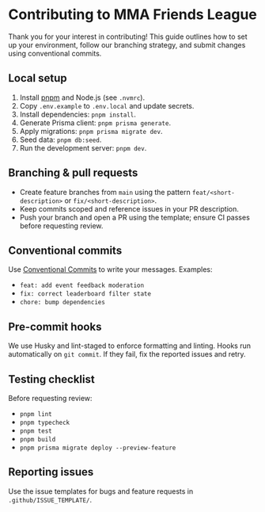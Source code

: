 # Contributing to MMA Friends League

Thank you for your interest in contributing! This guide outlines how to set up your environment, follow our branching strategy, and submit changes using conventional commits.

## Local setup
1. Install [pnpm](https://pnpm.io/) and Node.js (see `.nvmrc`).
2. Copy `.env.example` to `.env.local` and update secrets.
3. Install dependencies: `pnpm install`.
4. Generate Prisma client: `pnpm prisma generate`.
5. Apply migrations: `pnpm prisma migrate dev`.
6. Seed data: `pnpm db:seed`.
7. Run the development server: `pnpm dev`.

## Branching & pull requests
- Create feature branches from `main` using the pattern `feat/<short-description>` or `fix/<short-description>`.
- Keep commits scoped and reference issues in your PR description.
- Push your branch and open a PR using the template; ensure CI passes before requesting review.

## Conventional commits
Use [Conventional Commits](https://www.conventionalcommits.org/) to write your messages. Examples:
- `feat: add event feedback moderation`
- `fix: correct leaderboard filter state`
- `chore: bump dependencies`

## Pre-commit hooks
We use Husky and lint-staged to enforce formatting and linting. Hooks run automatically on `git commit`. If they fail, fix the reported issues and retry.

## Testing checklist
Before requesting review:
- `pnpm lint`
- `pnpm typecheck`
- `pnpm test`
- `pnpm build`
- `pnpm prisma migrate deploy --preview-feature`

## Reporting issues
Use the issue templates for bugs and feature requests in `.github/ISSUE_TEMPLATE/`.
